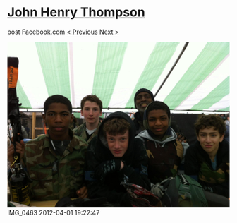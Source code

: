 # [John Henry Thompson](../README.md)
post Facebook.com
[< Previous](2012-04-01-1.md) [Next >](2012-04-01-3.md)

[![](../media/2012-04-01/Paintball-14th-B-day-IMG_0463.jpg)](../README.md)
IMG_0463
2012-04-01 19:22:47